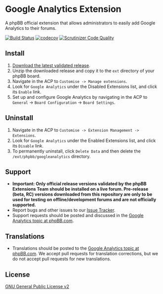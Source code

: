 # Google Analytics Extension

A phpBB official extension that allows administrators to easily add Google Analytics to their forums.

[![Build Status](https://github.com/phpbb-extensions/googleanalytics/workflows/Tests/badge.svg)](https://github.com/phpbb-extensions/googleanalytics/actions)
[![codecov](https://codecov.io/gh/phpbb-extensions/googleanalytics/branch/master/graph/badge.svg?token=1HQh953sBs)](https://codecov.io/gh/phpbb-extensions/googleanalytics)
[![Scrutinizer Code Quality](https://scrutinizer-ci.com/g/phpbb-extensions/googleanalytics/badges/quality-score.png?b=master)](https://scrutinizer-ci.com/g/phpbb-extensions/googleanalytics/?branch=master)

## Install

1. [Download the latest validated release](https://www.phpbb.com/customise/db/extension/googleanalytics/).
2. Unzip the downloaded release and copy it to the `ext` directory of your phpBB board.
3. Navigate in the ACP to `Customise -> Manage extensions`.
4. Look for `Google Analytics` under the Disabled Extensions list, and click its `Enable` link.
5. Set up and configure Google Analytics by navigating in the ACP to `General` -> `Board Configuration` -> `Board Settings`.

## Uninstall

1. Navigate in the ACP to `Customise -> Extension Management -> Extensions`.
2. Look for `Google Analytics` under the Enabled Extensions list, and click its `Disable` link.
3. To permanently uninstall, click `Delete Data` and then delete the `/ext/phpbb/googleanalytics` directory.

## Support

* **Important: Only official release versions validated by the phpBB Extensions Team should be installed on a live forum. Pre-release (beta, RC) versions downloaded from this repository are only to be used for testing on offline/development forums and are not officially supported.**
* Report bugs and other issues to our [Issue Tracker](https://github.com/phpbb-extensions/googleanalytics/issues).
* Support requests should be posted and discussed in the [Google Analytics topic at phpBB.com](https://www.phpbb.com/customise/db/extension/googleanalytics/support).

## Translations

* Translations should be posted to the [Google Analytics topic at phpBB.com](https://www.phpbb.com/customise/db/extension/googleanalytics/support/topic/130756). We accept pull requests for translation corrections, but we do not accept pull requests for new translations.

## License
[GNU General Public License v2](https://opensource.org/licenses/GPL-2.0)
